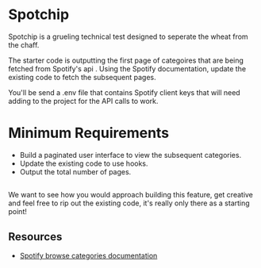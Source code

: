 # Spotchip

Spotchip is a grueling technical test designed to seperate the wheat from the chaff.

The starter code is outputting the first page of categoires that are being fetched from Spotify's api . Using the Spotify documentation, update the existing code to fetch the subsequent pages.

You'll be send a .env file that contains Spotify client keys that will need adding to the project for the API calls to work.

# Minimum Requirements

 - Build a paginated user interface to view the subsequent categories.
 - Update the existing code to use hooks.
 - Output the total number of pages.

##
We want to see how you would approach building this feature, get creative and feel free to rip out the existing code, it's really only there as a starting point!

## Resources
-  [Spotify browse categories documentation](https://developer.spotify.com/console/get-browse-categories/)
